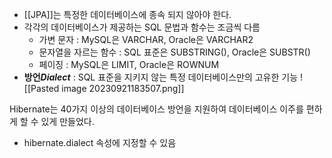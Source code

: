 * [[JPA]]는 특정한 데이터베이스에 종속 되지 않아야 한다.
* 각각의 데이터베이스가 제공하는 SQL 문법과 함수는 조금씩 다름
	* 가변 문자 : MySQL은 VARCHAR, Oracle은 VARCHAR2
	* 문자열을 자르는 함수 : SQL 표준은 SUBSTRING(), Oracle은 SUBSTR()
	* 페이징 : MySQL은 LIMIT, Oracle은 ROWNUM
* **방언*Dialect*** : SQL 표준을 지키지 않는 특정 데이터베이스만의 고유한 기능
![[Pasted image 20230921183507.png]]

Hibernate는 40가지 이상의 데이터베이스 방언을 지원하여 데이터베이스 이주를 편하게 할 수 있게 만들었다.
* hibernate.dialect 속성에 지정할 수 있음
